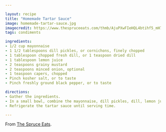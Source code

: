 ```yaml
---

layout: recipe
title: "Homemade Tartar Sauce"
image: homemade-tartar-sauce.jpg
imagecredit: https://www.thespruceeats.com/thmb/AjuPXwFIeHQL4btihf5_mH78kGI=/940x0/filters:no_upscale():max_bytes(150000):strip_icc()/classic-tartar-sauce-3060561-hero1-891efcf9bdec4e0b962afe399e11eebd.jpg
tags: condiments

ingredients:
- 1/2 cup mayonnaise
- 1 1/2 tablespoons dill pickles, or cornichons, finely chopped
- 1 tablespoon chopped fresh dill, or 1 teaspoon dried dill
- 1 tablespoon lemon juice
- 2 teaspoons grainy mustard
- 2 teaspoons minced onion, optional
- 1 teaspoon capers, chopped
- Pinch kosher salt, or to taste
- Pinch freshly ground black pepper, or to taste

directions:
- Gather the ingredients.
- In a small bowl, combine the mayonnaise, dill pickles, dill, lemon juice, mustard, minced onion (if using), capers, salt, and pepper. Stir to blend the ingredients thoroughly. Taste and adjust the seasonings as desired.
- Refrigerate the tartar sauce until serving time.

---
```


From [The Spruce Eats](https://www.thespruceeats.com/classic-tartar-sauce-3060561).
